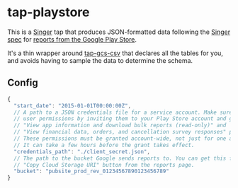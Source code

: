 # tap-playstore

This is a [Singer](https://singer.io) tap that produces JSON-formatted data
following the [Singer
spec](https://github.com/singer-io/getting-started/blob/master/SPEC.md) for
[reports from the Google Play Store](https://support.google.com/googleplay/android-developer/answer/6135870).

It's a thin wrapper around [tap-gcs-csv](https://github.com/fixdauto/tap-gcs-csv/) that declares
all the tables for you, and avoids having to sample the data to determine the schema.

## Config

```javascript
{
  "start_date": "2015-01-01T00:00:00Z",
  // A path to a JSON credentials file for a service account. Make sure you give that
  // user permissions by inviting them to your Play Store account and giving them
  // "View app information and download bulk reports (read-only)" and
  // "View financial data, orders, and cancellation survey responses" permissions.
  // These permissions must be granted account-wide, not just for one app.
  // It can take a few hours before the grant takes effect.
  "credentials_path": "./client_secret.json",
  // The path to the bucket Google sends reports to. You can get this from the
  // "Copy Cloud Storage URI" button from the reports page.
  "bucket": "pubsite_prod_rev_01234567890123456789"
}
```
